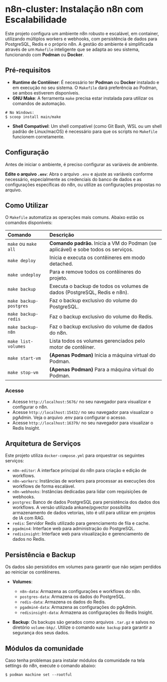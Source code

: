 # n8n-cluster: Instalação n8n com Escalabilidade

Este projeto configura um ambiente n8n robusto e escalável, em container, utilizando múltiplos workers e webhooks, com persistência de dados para PostgreSQL, Redis e o próprio n8n. A gestão do ambiente é simplificada através de um `Makefile` inteligente que se adapta ao seu sistema, funcionando com **Podman** ou **Docker**.

## Pré-requisitos

- **Runtime de Contêiner**: É necessário ter **Podman** ou **Docker** instalado e em execução no seu sistema. O `Makefile` dará preferência ao Podman, se ambos estiverem disponíveis.
- **GNU Make**: A ferramenta `make` precisa estar instalada para utilizar os comandos de automação.

```ssh
# No Windows:
$ scoop install main/make
```

- **Shell Compatível**: Um shell compatível (como Git Bash, WSL ou um shell padrão de Linux/macOS) é necessário para que os scripts no `Makefile` funcionem corretamente.

## Configuração

Antes de iniciar o ambiente, é preciso configurar as variáveis de ambiente.

**Edite o arquivo `.env`**:
    Abra o arquivo `.env` e ajuste as variáveis conforme necessário, especialmente as credenciais do banco de dados e as configurações específicas do n8n, ou utilize as configurações propostas no arquivo.

## Como Utilizar

O `Makefile` automatiza as operações mais comuns. Abaixo estão os comandos disponíveis:

| Comando | Descrição |
| :--- | :--- |
| `make` ou `make all` | **Comando padrão.** Inicia a VM do Podman (se aplicável) e sobe todos os serviços. |
| `make deploy` | Inicia e executa os contêineres em modo detached. |
| `make undeploy` | Para e remove todos os contêineres do projeto. |
| `make backup` | Executa o backup de todos os volumes de dados (PostgreSQL, Redis e n8n). |
| `make backup-postgres` | Faz o backup exclusivo do volume do PostgreSQL. |
| `make backup-redis` | Faz o backup exclusivo do volume do Redis. |
| `make backup-n8n` | Faz o backup exclusivo do volume de dados do n8n. |
| `make list-volumes` | Lista todos os volumes gerenciados pelo motor de contêiner. |
| `make start-vm` | **(Apenas Podman)** Inicia a máquina virtual do Podman. |
| `make stop-vm` | **(Apenas Podman)** Para a máquina virtual do Podman. |

### Acesso

-   Acesse `http://localhost:5676/` no seu navegador para visualizar e configurar o n8n.
-   Acesse `http://localhost:15432/` no seu navegador para visualizar o pgAdmin. Veja o arquivo .env para configurar o acesso.
-   Acesse `http://localhost:16379/` no seu navegador para visualizar o Redis Insight.

## Arquitetura de Serviços

Este projeto utiliza `docker-compose.yml` para orquestrar os seguintes serviços:

-   `n8n-editor`: A interface principal do n8n para criação e edição de workflows.
-   `n8n-workers`: Instâncias de workers para processar as execuções dos workflows de forma escalável.
-   `n8n-webhooks`: Instâncias dedicadas para lidar com requisições de webhooks.
-   `postgres`: Banco de dados PostgreSQL para persistência dos dados dos workflows. A versão utilizada ankane/pgvector possibilita armazenamento de dados vetorias, isto é util para utilizar em projetos de IA com RAG.
-   `redis`: Servidor Redis utilizado para gerenciamento de fila e cache.
-   `pgadmin4`: Interface web para administração do PostgreSQL.
-   `redisinsight`: Interface web para visualização e gerenciamento de dados no Redis.

## Persistência e Backup

Os dados são persistidos em volumes para garantir que não sejam perdidos ao reiniciar os contêineres.

-   **Volumes**:
    -   `n8n-data`: Armazena as configurações e workflows do n8n.
    -   `postgres-data`: Armazena os dados do PostgreSQL.
    -   `redis-data`: Armazena os dados do Redis.
    -   `pgadmin4-data`: Armazena as configurações do pgAdmin.
    -   `redisinsight-data`: Armazena as configurações do Redis Insight.

-   **Backup**:
    Os backups são gerados como arquivos `.tar.gz` e salvos no diretório `volume-bkp/`. Utilize o comando `make backup` para garantir a segurança dos seus dados.


## Módulos da comunidade

Caso tenha problemas para instalar módulos da comunidade na tela settings do n8n, execute o comando abaixo:

```ssh
$ podman machine set --rootful
```
